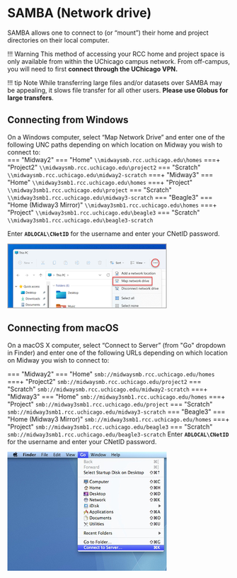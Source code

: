 # SAMBA (Network drive) 

SAMBA allows one to connect to (or “mount”) their home and project directories on their local computer.   

!!! Warning
    This method of accessing your RCC home and project space is only available from within the UChicago campus network. From off-campus, you will need to first **connect through the UChicago VPN.**

!!! tip Note
    While transferring large files and/or datasets over SAMBA may be appealing, it slows file transfer for all other users. **Please use Globus for large transfers**.
## Connecting from Windows   

On a Windows computer, select “Map Network Drive” and enter one of the following UNC paths depending on which location on Midway you wish to connect to:  
=== "Midway2"
    === "Home"
        ```
        \\midwaysmb.rcc.uchicago.edu\homes
        ```
    ===+ "Project2"
        ```
        \\midwaysmb.rcc.uchicago.edu\project2
        ```
    === "Scratch"
        ```
        \\midwaysmb.rcc.uchicago.edu\midway2-scratch
        ```
===+ "Midway3"
    === "Home"
        ```
        \\midway3smb1.rcc.uchicago.edu\homes
        ``` 
    ===+ "Project"
        ```
        \\midway3smb1.rcc.uchicago.edu\project
        ```
    === "Scratch"
        ```
        \\midway3smb1.rcc.uchicago.edu\midway3-scratch
        ```
=== "Beagle3"
    === "Home (Midway3 Mirror)"
        ```
        \\midway3smb1.rcc.uchicago.edu\homes
        ``` 
    ===+ "Project"
        ```
        \\midway3smb1.rcc.uchicago.edu\beagle3
        ```
    === "Scratch"
        ```
        \\midway3smb1.rcc.uchicago.edu\beagle3-scratch
        ```

Enter **``ADLOCAL\CNetID``** for the username and enter your CNetID password.  

![Map Network Drive](img/data_management/map_network_drive.png)

## Connecting from macOS   


On a macOS X computer, select “Connect to Server” (from "Go" dropdown in Finder) and enter one of the following URLs depending on which location on Midway you wish to connect to:  

=== "Midway2"
    === "Home"
        ```
        smb://midwaysmb.rcc.uchicago.edu/homes
        ```
    ===+ "Project2"
        ```
        smb://midwaysmb.rcc.uchicago.edu/project2
        ```
    === "Scratch"
        ```
        smb://midwaysmb.rcc.uchicago.edu/midway2-scratch
        ```
===+ "Midway3"
    === "Home"
        ```
        smb://midway3smb1.rcc.uchicago.edu/homes
        ``` 
    ===+ "Project"
        ```
        smb://midway3smb1.rcc.uchicago.edu/project
        ```
    === "Scratch"
        ```
        smb://midway3smb1.rcc.uchicago.edu/midway3-scratch
        ```
=== "Beagle3"
    === "Home (Midway3 Mirror)"
        ```
        smb://midway3smb1.rcc.uchicago.edu/homes
        ``` 
    ===+ "Project"
        ```
        smb://midway3smb1.rcc.uchicago.edu/beagle3
        ```
    === "Scratch"
        ```
        smb://midway3smb1.rcc.uchicago.edu/beagle3-scratch
        ```
Enter **``ADLOCAL\CNetID``** for the username and enter your CNetID password.  


![Connect to Server](img/data_management/connect_to_server.jpg)  